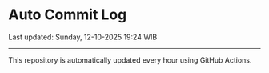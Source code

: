 # Auto Commit Log

Last updated: Sunday, 12-10-2025 19:24 WIB

---

This repository is automatically updated every hour using GitHub Actions.
